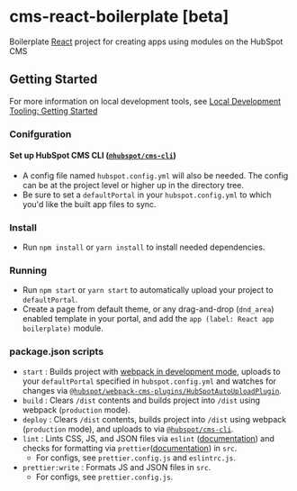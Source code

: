 # cms-react-boilerplate [beta]
Boilerplate [React](https://reactjs.org/) project for creating apps using modules on the HubSpot CMS

## Getting Started

For more information on local development tools, see [Local Development Tooling: Getting Started](https://designers.hubspot.com/docs/tools/local-development)

### Conifguration

#### Set up HubSpot CMS CLI ([`@hubspot/cms-cli`](https://www.npmjs.com/package/@hubspot/cms-cli))
- A config file named `hubspot.config.yml` will also be needed.  The config can be at the project level or higher up in the directory tree.
- Be sure to set a `defaultPortal` in your `hubspot.config.yml` to which you'd like the built app files to sync.

### Install
- Run `npm install` or `yarn install` to install needed dependencies.

### Running
- Run `npm start` or `yarn start` to automatically upload your project to `defaultPortal`.
- Create a page from default theme, or any drag-and-drop (`dnd_area`) enabled template in your portal, and add the `app (label: React app boilerplate)` module.

### package.json scripts
- `start` : Builds project with [webpack in development mode](https://webpack.js.org/configuration/mode/), uploads to your `defaultPortal` specified in `hubspot.config.yml` and watches for changes via [`@hubspot/webpack-cms-plugins/HubSpotAutoUploadPlugin`](https://www.npmjs.com/package/@hubspot/webpack-cms-plugins).
- `build` : Clears `/dist` contents and builds project into `/dist` using webpack (`production` mode).
- `deploy` : Clears `/dist` contents, builds project into `/dist` using webpack (`production` mode), and uploads to via [`@hubspot/cms-cli`](https://www.npmjs.com/package/@hubspot/cms-cli).
- `lint` : Lints CSS, JS, and JSON files via `eslint` ([documentation](https://eslint.org/docs/user-guide/configuring)) and checks for formatting via `prettier`([documentation](https://prettier.io/docs/en/configuration.html)) in `src`.
  - For configs, see `prettier.config.js` and `eslintrc.js`.
- `prettier:write` : Formats JS and JSON files in `src`.
  - For configs, see `prettier.config.js`.
